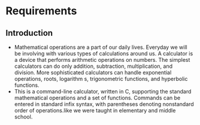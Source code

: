 # Requirements
## Introduction
- Mathematical operations are a part of our daily lives. Everyday we will be involving with various types of calculations around us. A calculator is a device that performs arithmetic operations on numbers. The simplest calculators can do only addition, subtraction, multiplication, and division. More sophisticated calculators can handle exponential operations, roots, logarithm s, trigonometric functions, and hyperbolic functions.
- This is a command-line calculator, written in C, supporting the standard mathematical operations and a set of functions. Commands can be entered in standard infix syntax, with parentheses denoting nonstandard order of operations.like we were taught in elementary and middle school.
